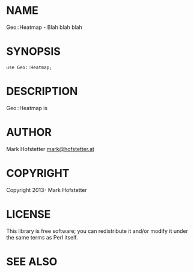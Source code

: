 # NAME

Geo::Heatmap - Blah blah blah

# SYNOPSIS

    use Geo::Heatmap;

# DESCRIPTION

Geo::Heatmap is

# AUTHOR

Mark Hofstetter <mark@hofstetter.at>

# COPYRIGHT

Copyright 2013- Mark Hofstetter

# LICENSE

This library is free software; you can redistribute it and/or modify
it under the same terms as Perl itself.

# SEE ALSO
